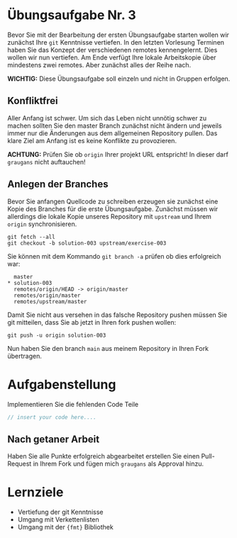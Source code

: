 # Übungsaufgabe Nr. 3

Bevor Sie mit der Bearbeitung der ersten Übungsaufgabe starten wollen wir zunächst Ihre ``git`` Kenntnisse vertiefen. In den letzten Vorlesung Terminen haben Sie das Konzept der verschiedenen remotes kennengelernt. Dies wollen wir nun vertiefen. Am Ende verfügt Ihre lokale Arbeitskopie über mindestens zwei remotes. Aber zunächst alles der Reihe nach.

**WICHTIG:** Diese Übungsaufgabe soll einzeln und nicht in Gruppen erfolgen.

## Konfliktfrei

Aller Anfang ist schwer. Um sich das Leben nicht unnötig schwer zu machen sollten Sie den master Branch zunächst nicht ändern und jeweils immer nur die Änderungen aus dem allgemeinen Repository pullen. Das klare Ziel am Anfang ist es keine Konflikte zu provozieren.


**ACHTUNG:** Prüfen Sie ob ``origin`` Ihrer projekt URL entspricht! In dieser darf ``graugans`` nicht auftauchen!


## Anlegen der Branches

Bevor Sie anfangen Quellcode zu schreiben erzeugen sie zunächst eine Kopie des Branches für die erste Übungsaufgabe. Zunächst müssen wir allerdings die lokale Kopie unseres Repository mit `upstream` und Ihrem `origin` synchronisieren.  

```
git fetch --all
git checkout -b solution-003 upstream/exercise-003
```

Sie können mit dem Kommando ``git branch -a`` prüfen ob dies erfolgreich war:

```
  master
* solution-003
  remotes/origin/HEAD -> origin/master
  remotes/origin/master
  remotes/upstream/master
```
Damit Sie nicht aus versehen in das falsche Repository pushen müssen Sie git mitteilen, dass Sie ab jetzt in Ihren fork pushen wollen:

```
git push -u origin solution-003
```

Nun haben Sie den branch `main` aus meinem Repository in Ihren Fork übertragen.

# Aufgabenstellung

Implementieren Sie die fehlenden Code Teile

```cpp
// insert your code here....
```

## Nach getaner Arbeit

Haben Sie alle Punkte erfolgreich abgearbeitet erstellen Sie einen Pull-Request in Ihrem Fork und fügen mich ``graugans`` als Approval hinzu.

# Lernziele

- Vertiefung der git Kenntnisse
- Umgang mit Verkettenlisten
- Umgang mit der ``{fmt}`` Bibliothek